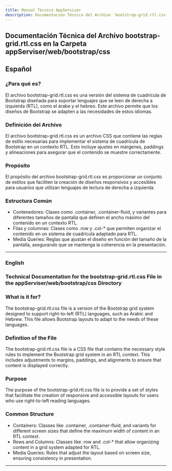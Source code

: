 ```yaml
---
title: Manual Técnico AppServiser
description: Documentación Técnica del Archivo `bootstrap-grid.rtl.css`
---
```


## Documentación Técnica del Archivo bootstrap-grid.rtl.css en la Carpeta appServiser/web/bootstrap/css

## Español

### ¿Para qué es?
El archivo bootstrap-grid.rtl.css es una versión del sistema de cuadrícula de Bootstrap diseñada para soportar lenguajes que se leen de derecha a izquierda (RTL), como el árabe y el hebreo. Este archivo permite que los diseños de Bootstrap se adapten a las necesidades de estos idiomas.

### Definición del Archivo
El archivo bootstrap-grid.rtl.css es un archivo CSS que contiene las reglas de estilo necesarias para implementar el sistema de cuadrícula de Bootstrap en un contexto RTL. Esto incluye ajustes en márgenes, paddings y alineaciones para asegurar que el contenido se muestre correctamente.

### Propósito
El propósito del archivo bootstrap-grid.rtl.css es proporcionar un conjunto de estilos que faciliten la creación de diseños responsivos y accesibles para usuarios que utilizan lenguajes de lectura de derecha a izquierda.

### Estructura Común
- Contenedores: Clases como .container, .container-fluid, y variantes para diferentes tamaños de pantalla que definen el ancho máximo del contenido en un contexto RTL.
- Filas y columnas: Clases como .row y .col-* que permiten organizar el contenido en un sistema de cuadrícula adaptado para RTL.
- Media Queries: Reglas que ajustan el diseño en función del tamaño de la pantalla, asegurando que se mantenga la coherencia en la presentación.

---
### English

### Technical Documentation for the bootstrap-grid.rtl.css File in the appServiser/web/bootstrap/css Directory

### What is it for?
The bootstrap-grid.rtl.css file is a version of the Bootstrap grid system designed to support right-to-left (RTL) languages, such as Arabic and Hebrew. This file allows Bootstrap layouts to adapt to the needs of these languages.

### Definition of the File
The bootstrap-grid.rtl.css file is a CSS file that contains the necessary style rules to implement the Bootstrap grid system in an RTL context. This includes adjustments to margins, paddings, and alignments to ensure that content is displayed correctly.

### Purpose
The purpose of the bootstrap-grid.rtl.css file is to provide a set of styles that facilitate the creation of responsive and accessible layouts for users who use right-to-left reading languages.

### Common Structure
- Containers: Classes like .container, .container-fluid, and variants for different screen sizes that define the maximum width of content in an RTL context.
- Rows and Columns: Classes like .row and .col-* that allow organizing content in a grid system adapted for RTL.
- Media Queries: Rules that adjust the layout based on screen size, ensuring consistency in presentation.

---


